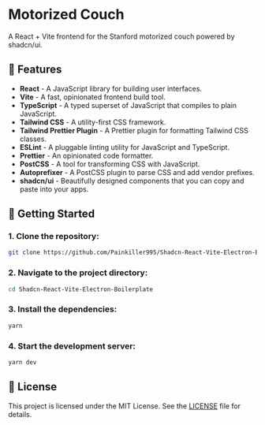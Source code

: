 # Motorized Couch

A React + Vite frontend for the Stanford motorized couch powered by shadcn/ui.

## 🎉 Features

- **React** - A JavaScript library for building user interfaces.
- **Vite** - A fast, opinionated frontend build tool.
- **TypeScript** - A typed superset of JavaScript that compiles to plain JavaScript.
- **Tailwind CSS** - A utility-first CSS framework.
- **Tailwind Prettier Plugin** - A Prettier plugin for formatting Tailwind CSS classes.
- **ESLint** - A pluggable linting utility for JavaScript and TypeScript.
- **Prettier** - An opinionated code formatter.
- **PostCSS** - A tool for transforming CSS with JavaScript.
- **Autoprefixer** - A PostCSS plugin to parse CSS and add vendor prefixes.
- **shadcn/ui** - Beautifully designed components that you can copy and paste into your apps.

## 🚀 Getting Started

### 1. Clone the repository:

```bash
git clone https://github.com/Painkiller995/Shadcn-React-Vite-Electron-Boilerplate.git
```

### 2. Navigate to the project directory:

```bash
cd Shadcn-React-Vite-Electron-Boilerplate
```

### 3. Install the dependencies:

```bash
yarn
```

### 4. Start the development server:

```bash
yarn dev
```

## 📄 License

This project is licensed under the MIT License. See the [LICENSE](https://github.com/Painkiller995/Shadcn-React-Vite-Boilerplate/blob/main/LICENSE) file for details.

